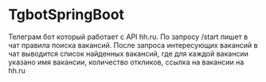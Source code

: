 # TgbotSpringBoot
Телеграм бот который работает с API hh.ru.
По запросу /start пишет в чат правила поиска вакансий. После запроса интересующих вакансий в чат выводится список найденных вакансий, где для каждой вакансии указано имя вакансии, количество откликов, ссылка на вакансии на hh.ru
